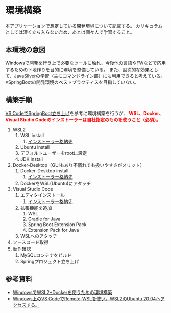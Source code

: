 # 環境構築

本アプリケーションで想定している開発環境について記載する。
カリキュラムとしては深く立ち入らないため、あとは個々人で学習すること。

## 本環境の意図

Windowsで開発を行う上で必要なツールに触れ、今後他の言語やFWなどで応用するための下地作りを目的に環境を整備している。
また、副次的な効果として、JavaSilverの学習（主にコマンドライン部）にも利用できると考えている。  
※SpringBootの開発環境のベストプラクティスを目指していない。

## 構築手順

[VS CodeでSpringBoot立ち上げ](https://www.i-vinci.co.jp/techblog/1074)を参考に環境構築を行うが、
<b style="color: red; ">
WSL、Docker、Visual Studio Codeのインストーラーは自社指定のものを使うこと（必須）。</b>

1. WSL2
   1. WSL install
      1. [インストーラー格納先](https://vinci01.sharepoint.com/:f:/s/staff_and_bp/Eg2BsFdrgBpBiYxPijcgsK8BDDFFBhR6usW_LT2Sqd8sHw?e=BTGwfG)
   2. Ubuntu install
   3. デフォルトユーザーをrootに設定
   4. JDK install
2. Docker-Desktop（GUIもあり不慣れでも扱いやすさがメリット）
   1. Docker-Desktop install
      1. [インストーラー格納先](https://vinci01.sharepoint.com/:f:/s/staff_and_bp/En3tPPwDcLhLhl_gNB86ys8BNOcAuX-cPScufnVF2g4Qvg?e=jwqpSU)
   2. DockerをWSL(Ubuntu)にアタッチ
3. Visual Studio Code
   1. エディタインストール
      1. [インストーラー格納先](https://vinci01.sharepoint.com/:f:/s/staff_and_bp/Es6u79Vf3MdEh1pYwIFP0ccBiZ9AzwUlGwTb6gtrP2McDg?e=QDyHyg)
   2. 拡張機能を追加
      1. WSL
      2. Gradle for Java
      3. Spring Boot Extension Pack
      4. Extension Pack for Java
   3. WSLへのアタッチ
4. ソースコード取得
5. 動作確認
   1. MySQLコンテナをビルド
   2. Springプロジェクト立ち上げ

## 参考資料

- [WindowsでWSL2+Dockerを使うための環境構築](https://qiita.com/minato-naka/items/84508472c04f628e576e)
- [Windows上のVS CodeでRemote-WSLを使い。WSL2のUbuntu 20.04へアクセスする。](https://zenn.dev/s_ryuuki/articles/4b9631674adea4)
